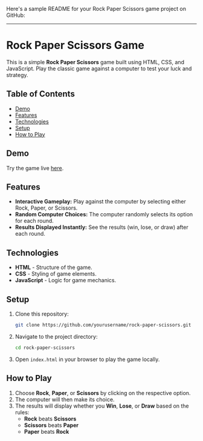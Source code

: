 Here's a sample README for your Rock Paper Scissors game project on GitHub:

---

# Rock Paper Scissors Game

This is a simple **Rock Paper Scissors** game built using HTML, CSS, and JavaScript. Play the classic game against a computer to test your luck and strategy.

## Table of Contents

- [Demo](#demo)
- [Features](#features)
- [Technologies](#technologies)
- [Setup](#setup)
- [How to Play](#how-to-play)

## Demo

Try the game live [here](https://nitishchoudhary4636.github.io/Rock-Paper-Scissors/).

## Features

- **Interactive Gameplay:** Play against the computer by selecting either Rock, Paper, or Scissors.
- **Random Computer Choices:** The computer randomly selects its option for each round.
- **Results Displayed Instantly:** See the results (win, lose, or draw) after each round.

## Technologies

- **HTML** - Structure of the game.
- **CSS** - Styling of game elements.
- **JavaScript** - Logic for game mechanics.

## Setup

1. Clone this repository:
   ```bash
   git clone https://github.com/yourusername/rock-paper-scissors.git
   ```
2. Navigate to the project directory:
   ```bash
   cd rock-paper-scissors
   ```
3. Open `index.html` in your browser to play the game locally.

## How to Play

1. Choose **Rock**, **Paper**, or **Scissors** by clicking on the respective option.
2. The computer will then make its choice.
3. The results will display whether you **Win**, **Lose**, or **Draw** based on the rules:
   - **Rock** beats **Scissors**
   - **Scissors** beats **Paper**
   - **Paper** beats **Rock**
